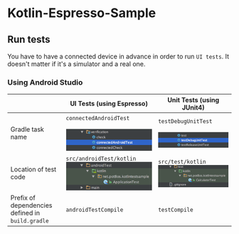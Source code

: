 # Kotlin-Espresso-Sample


## Run tests

You have to have a connected device in advance in order to run `UI tests`. It doesn't matter if it's a simulator and a real one.

### Using Android Studio

|   |UI Tests (using Espresso)|Unit Tests (using JUnit4)|
|---|----------------------|-----------------------|
|Gradle task name|`connectedAndroidTest`<br/><br/>![Run Task](img/uitask.png)|`testDebugUnitTest`<br/><br/>![Run Unit Test](img/unittask.png)|
|Location of test code|`src/androidTest/kotlin`<br/>![Path](img/uitest_path.png)|`src/test/kotlin`<br/>![Path](img/unittest_path.png)|
|Prefix of dependencies defined in `build.gradle`|`androidTestCompile`|`testCompile`|
